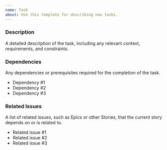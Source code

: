 ```yaml
---
name: Task
about: Use this template for describing new tasks.
---
```


### Description

A detailed description of the task, including any relevant context, requirements, and constraints.

### Dependencies

Any dependencies or prerequisites required for the completion of the task.

- Dependency #1
- Dependency #2
- Dependency #3

### Related Issues

A list of related issues, such as Epics or other Stories, that the current story depends on or is related to.

- Related issue #1
- Related issue #2
- Related issue #3
